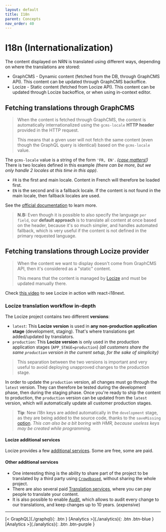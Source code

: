 ```yaml
---
layout: default
title: I18n
parent: Concepts
nav_order: 40
---
```


# I18n (Internationalization)

The content displayed on NRN is translated using different ways, depending on where the translations are stored:
- GraphCMS - Dynamic content (fetched from the DB, through GraphCMS API). This content can be updated through GraphCMS backoffice.
- Locize - Static content (fetched from Locize API). This content can be updated through Locize backoffice, or when using in-context editor.

## Fetching translations through GraphCMS

> When the content is fetched through GraphCMS, the content is automatically internationalized using the `gcms-locale` **HTTP header** provided in the HTTP request.
>
> This means that a given user will not fetch the same content (even though the GraphQL query is identical) based on the `gcms-locale` value.

The `gcms-locale` value is a string of the form `'FR, EN'`. _([case matters!](https://docs.graphcms.com/docs/api/content-api/?ref=unly-nrn#passing-a-header-flag))_
There is two locales defined in this example _(there can be more, but we only handle 2 locales at this time in this app)_.
- `FR` is the first and main locale. Content in French will therefore be loaded first.
- `EN` is the second and is a fallback locale. If the content is not found in the main locale, then fallback locales are used.

See the [official documentation](https://docs.graphcms.com/docs/api/content-api/?ref=unly-nrn#passing-a-header-flag) to learn more.

> **N.B:** Even though it is possible to also specify the language `per field`, our **default approach** is to translate all content at once based on the header,
> because it's so much simpler, and handles automated fallback, which is very useful if the content is not defined in the primary requested language.

## Fetching translations through Locize provider

> When the content we want to display doesn't come from GraphCMS API, then it's considered as a "static" content.
>
> This means that the content is managed by [Locize](https://locize.com?ref=unly-nrn) and must be updated manually there.

Check [this video](https://www.youtube.com/watch?v=9NOzJhgmyQE) to see Locize in action with react-i18next.

### Locize translation workflow in-depth

The Locize project contains two different **versions**:

- `latest`: This **Locize version** is used in **any non-production application stage** (development, staging). That's where translations get added/updated by translators.
- `production`: This **Locize version** is only used in the production application stages (`APP_STAGE=production`) _(all customers share the same `production` version in the current setup, for the sake of simplicity)_

> This separation between the two versions is important and very useful to avoid deploying unapproved changes to the production stage.

In order to update the `production` version, all changes must go through the `latest` version.
They can therefore be tested during the development phase, then during the staging phase.
Once you're ready to ship the content to production, the `production` version can be updated from the `latest` version, which will automatically update all customer production stages.

> **Tip**: New i18n keys are added automatically in the `development` stage, as they are being added to the source code, thanks to the `saveMissing` [option](src/utils/i18nextLocize.ts). _This can also be a bit boring with HMR, because useless keys may be created while programming._

#### Locize additional services

Locize provides a few [additional services](https://locize.com/services.html?ref=unly-nrn). Some are free, some are paid.

#### Other additional services

- One interesting thing is the ability to share part of the project to be translated by a third party using [`Crowdbased`](https://locize.com/services.html?ref=unly-nrn), without sharing the whole project.
- There are also several paid [Translation services](https://locize.com/services.html?ref=unly-nrn), where you can pay people to translate your content.
- It is also possible to enable [Audit](https://locize.com/services.html?ref=unly-nrn), which allows to audit every change to our translations, and keep changes up to 10 years. (_expensive_)

---

<div class="pagination-section">
    <span class="fs-4" markdown="1">
    [< GraphQL](./graphql){: .btn }
    </span>
    <span class="fs-4" markdown="1">
    [Analytics >](./analytics){: .btn .btn-blue }
    </span>
    <span class="fs-4" markdown="1">
    [Analytics >](./analytics){: .btn .btn-purple }
    </span>
</div>
